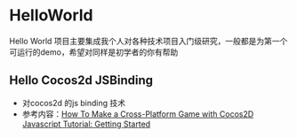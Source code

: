HelloWorld
==========

Hello World 项目主要集成我个人对各种技术项目入门级研究，一般都是为第一个可运行的demo，希望对同样是初学者的你有帮助


Hello Cocos2d JSBinding
-----------------------------

  * 对cocos2d 的js binding 技术
  * 参考内容：[How To Make a Cross-Platform Game with Cocos2D Javascript Tutorial: Getting Started][1]

[1]:http://www.raywenderlich.com/32970/how-to-make-a-cross-platform-game-with-cocos2d-javascript-tutorial-getting-started?utm_source=feedburner&utm_medium=feed&utm_campaign=Feed%3A+RayWenderlich+%28Ray+Wenderlich+%7C+iPhone+Developer+and+Gamer%29

